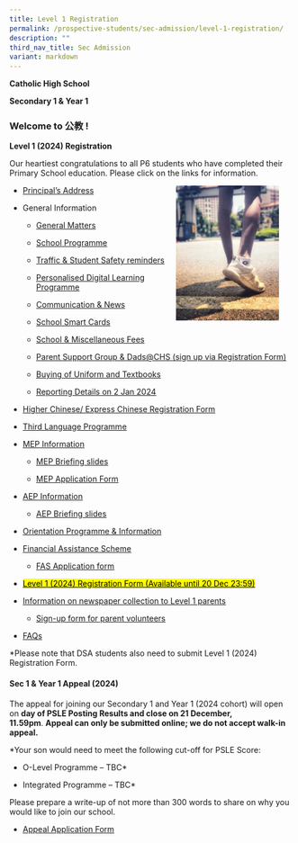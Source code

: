 ```yaml
---
title: Level 1 Registration
permalink: /prospective-students/sec-admission/level-1-registration/
description: ""
third_nav_title: Sec Admission
variant: markdown
---
```

<p><strong>Catholic High School</strong></p><p><strong>Secondary 1 &amp; Year 1</strong></p><h3>Welcome to 公教 !</h3><p><strong>Level 1 (2024) Registration</strong></p><p>Our heartiest congratulations to all P6 students who have completed their Primary School education. Please click on the links for information. </p><div class="isomer-image-wrapper"><img style="float: right;width:183px;height:240px;margin-right:25px;" height="auto" width="100%" src="/images/pro1.png"></div><p></p><ul data-tight="true" class="tight"><li><p><a href="https://www.youtube.com/watch?v=BZmgQHNBrXo" rel="noopener noreferrer nofollow" target="_blank">Principal’s Address</a></p></li><li><p>General Information</p><ul data-tight="true" class="tight"><li><p><a href="https://docs.google.com/presentation/d/1lLgL3070s9vSqfsBK_gaJUtSCrqQpwGq/edit#slide=id.p13" rel="noopener noreferrer nofollow" target="_blank">General Matters</a></p></li><li><p><a href="https://docs.google.com/presentation/d/1lLgL3070s9vSqfsBK_gaJUtSCrqQpwGq/edit#slide=id.p11" rel="noopener noreferrer nofollow" target="_blank">School Programme</a></p></li><li><p><a href="https://docs.google.com/presentation/d/1lLgL3070s9vSqfsBK_gaJUtSCrqQpwGq/edit#slide=id.p6" rel="noopener noreferrer nofollow" target="_blank">Traffic &amp; Student Safety reminders</a></p></li><li><p><a href="https://docs.google.com/presentation/d/1lLgL3070s9vSqfsBK_gaJUtSCrqQpwGq/edit#slide=id.g10969a0da72_0_0" rel="noopener noreferrer nofollow" target="_blank"><u>Personalised Digital Learning Programme</u></a></p></li><li><p><a href="https://docs.google.com/presentation/d/1lLgL3070s9vSqfsBK_gaJUtSCrqQpwGq/edit#slide=id.p15" rel="noopener noreferrer nofollow" target="_blank">Communication &amp; News</a></p></li><li><p><a href="https://docs.google.com/presentation/d/1lLgL3070s9vSqfsBK_gaJUtSCrqQpwGq/edit#slide=id.p18" rel="noopener noreferrer nofollow" target="_blank">School Smart Cards</a></p></li><li><p><a href="https://docs.google.com/presentation/d/1lLgL3070s9vSqfsBK_gaJUtSCrqQpwGq/edit#slide=id.p19" rel="noopener noreferrer nofollow" target="_blank">School &amp; Miscellaneous Fees</a></p></li><li><p><a href="https://docs.google.com/presentation/d/1lLgL3070s9vSqfsBK_gaJUtSCrqQpwGq/edit#slide=id.p20" rel="noopener noreferrer nofollow" target="_blank"><u>Parent Support Group &amp; Dads@CHS</u></a><u> </u><a href="https://docs.google.com/presentation/d/1lLgL3070s9vSqfsBK_gaJUtSCrqQpwGq/edit#slide=id.p20" rel="noopener noreferrer nofollow" target="_blank">(sign up via Registration Form)</a></p></li><li><p><a href="https://docs.google.com/presentation/d/1lLgL3070s9vSqfsBK_gaJUtSCrqQpwGq/edit#slide=id.p23" rel="noopener noreferrer nofollow" target="_blank"><u>Buying of Uniform and Textbooks</u></a></p></li><li><p><a href="https://docs.google.com/presentation/d/1lLgL3070s9vSqfsBK_gaJUtSCrqQpwGq/edit#slide=id.p26" rel="noopener noreferrer nofollow" target="_blank"><u>Reporting Details on 2 Jan 2024</u></a></p></li></ul></li><li><p><a href="https://form.gov.sg/6567fc2701ba250011208659" rel="noopener noreferrer nofollow" target="_blank"><u>Higher Chinese/ Express Chinese Registration Form</u></a></p></li><li><p><a href="https://docs.google.com/document/d/1j_1vh2G14G-Sn8uQpkTr37IMXYlp22e9/edit?usp=sharing&amp;ouid=102619214576318776139&amp;rtpof=true&amp;sd=true" rel="noopener noreferrer nofollow" target="_blank"><u>Third Language Programme</u></a></p></li><li><p><a href="https://drive.google.com/file/d/1dD7ypWrA13VL0MylK8_U2WC3cTIRwncf/view?usp=drive_link" rel="noopener noreferrer nofollow" target="_blank"><u>MEP Information</u></a></p><ul data-tight="true" class="tight"><li><p><a href="https://drive.google.com/file/d/10cx5tE5KZZuhggOoBBzR0D3BncxOmSv8/view?usp=drive_link" rel="noopener noreferrer nofollow" target="_blank"><u>MEP Briefing slides</u></a></p></li><li><p><a href="https://drive.google.com/file/d/1aIy7okBOvZxlAr427aZznyxs5LMwOCQR/view?usp=drive_link" rel="noopener noreferrer nofollow" target="_blank"><u>MEP Application Form</u></a></p></li></ul></li><li><p><a href="https://drive.google.com/file/d/1mAs4Ct1zvpjmdg7n5FSeLIeoL9lkLLTJ/view?usp=drive_link" rel="noopener noreferrer nofollow" target="_blank"><u>AEP Information</u></a></p><ul data-tight="true" class="tight"><li><p><a href="https://drive.google.com/file/d/1kWxe5oMJwWy-I7CFJl2cGLjrglzbG-7i/view?usp=drive_link" rel="noopener noreferrer nofollow" target="_blank"><u>AEP Briefing slides</u></a></p></li></ul></li><li><p><a href="https://docs.google.com/document/d/16fk-TG8LLNdnz2C04HLu5BNloGs5kmWh/edit?usp=sharing&amp;ouid=102619214576318776139&amp;rtpof=true&amp;sd=true" rel="noopener noreferrer nofollow" target="_blank"><u>Orientation Programme &amp; Information</u></a></p></li><li><p><a href="https://drive.google.com/file/d/1JG0XxAClRY3qBI0Is4JW4VoN-lYSM_Kg/view?usp=sharing" rel="noopener noreferrer nofollow" target="_blank"><u>Financial Assistance Scheme</u></a></p><ul data-tight="true" class="tight"><li><p><a href="https://form.gov.sg/64e2f8f73f582600139f54ac" rel="noopener noreferrer nofollow" target="_blank"><u>FAS Application form</u></a></p></li></ul></li><li><p><a href="https://go.gov.sg/s1registrationform2024" rel="noopener noreferrer nofollow" target="_blank"><mark><u>Level 1 (2024) Registration Form (Available until 20 Dec 23:59)</u></mark></a></p></li><li><p><a href="https://drive.google.com/file/d/1tuH8nekUWkVg_BfbLy7l7I0N2wlio_Hg/view?usp=sharing" rel="noopener noreferrer nofollow" target="_blank"><u>Information on newspaper collection to Level 1 parents</u></a></p><ul data-tight="true" class="tight"><li><p><a href="https://form.gov.sg/6562c938fca0cd00117d9516" rel="noopener noreferrer nofollow" target="_blank"><u>Sign-up form for parent volunteers</u></a></p></li></ul></li><li><p><a href="https://ask.gov.sg/chs" rel="noopener noreferrer nofollow" target="_blank"><u>FAQs</u></a></p></li></ul><p>*Please note that DSA students also need to submit Level 1 (2024) Registration Form.</p><h4>Sec 1 &amp; Year 1 Appeal (2024)</h4><p>The appeal for joining our Secondary 1 and Year 1 (2024 cohort) will open on&nbsp;<strong>day of PSLE Posting Results and close on 21 December, 11.59pm</strong>.&nbsp;<strong>Appeal can only be submitted online; we do not accept walk-in appeal.</strong></p><p>*Your son would need to meet the following cut-off for PSLE Score:</p><ul data-tight="true" class="tight"><li><p>O-Level Programme – TBC*</p></li><li><p>Integrated Programme – TBC*</p></li></ul><p>Please prepare a write-up of&nbsp;not&nbsp;more than 300 words to share on why you would like to join our school.</p><ul data-tight="true" class="tight"><li><p><a href="https://go.gov.sg/appealform-2024" rel="noopener noreferrer nofollow" target="_blank"><u>Appeal Application Form</u></a></p></li></ul><p></p>